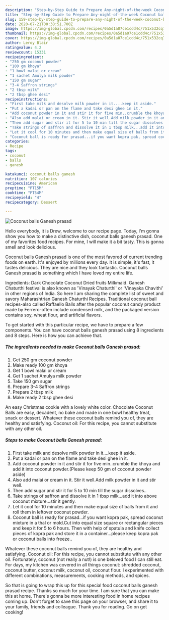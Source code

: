 ```yaml
---
description: "Step-by-Step Guide to Prepare Any-night-of-the-week Coconut balls Ganesh prasad"
title: "Step-by-Step Guide to Prepare Any-night-of-the-week Coconut balls Ganesh prasad"
slug: 159-step-by-step-guide-to-prepare-any-night-of-the-week-coconut-balls-ganesh-prasad
date: 2020-07-21T00:38:51.700Z
image: https://img-global.cpcdn.com/recipes/0a5d1a07ce1cdd4c/751x532cq70/coconut-balls-ganesh-prasad-recipe-main-photo.jpg
thumbnail: https://img-global.cpcdn.com/recipes/0a5d1a07ce1cdd4c/751x532cq70/coconut-balls-ganesh-prasad-recipe-main-photo.jpg
cover: https://img-global.cpcdn.com/recipes/0a5d1a07ce1cdd4c/751x532cq70/coconut-balls-ganesh-prasad-recipe-main-photo.jpg
author: Leroy Blair
ratingvalue: 4.2
reviewcount: 15331
recipeingredient:
- "250 gm coconut powder"
- "100 gm khoya"
- "1 bowl malai or cream"
- "1 sachet Amulya milk powder"
- "150 gm sugar"
- "3-4 Saffron strings"
- "2 tbsp milk"
- "2 tbsp ghee desi"
recipeinstructions:
- "First take milk and desolve milk powder in it....keep it aside."
- "Put a kadai or pan on the flame and take desi ghee in it."
- "Add coconut powder in it and stir it for five min..crumble the khoya and add it into coconut powder.(Please keep 50 gm of coconut powder aside)"
- "Also add malai or cream in it. Stir it well.Add milk powder in it and stir well."
- "Then add sugar and stir it for 5 to 10 min till the sugar dissolves.."
- "Take strings of saffron and dissolve it in 1 tbsp milk...add it into above coconut mixture...stir it gently."
- "Let it cool for 10 minutes and then make equal size of balls from it and roll them in leftover coconut powder."
- "Coconut ball is ready for prasad...if you want kopra pak, spread coconut mixture in a thal or mold.Cut into equal size square or rectangular pieces and keep it for 5 to 6 hours. Then with help of spatula and knife collect pieces of kopra pak and store it in a container...please keep kopra pak or coconut balls into freeze.."
categories:
- Recipe
tags:
- coconut
- balls
- ganesh

katakunci: coconut balls ganesh 
nutrition: 107 calories
recipecuisine: American
preptime: "PT15M"
cooktime: "PT54M"
recipeyield: "4"
recipecategory: Dessert

---
```



![Coconut balls Ganesh prasad](https://img-global.cpcdn.com/recipes/0a5d1a07ce1cdd4c/751x532cq70/coconut-balls-ganesh-prasad-recipe-main-photo.jpg)

Hello everybody, it is Drew, welcome to our recipe page. Today, I'm gonna show you how to make a distinctive dish, coconut balls ganesh prasad. One of my favorites food recipes. For mine, I will make it a bit tasty. This is gonna smell and look delicious.

Coconut balls Ganesh prasad is one of the most favored of current trending foods on earth. It's enjoyed by millions every day. It is simple, it's fast, it tastes delicious. They are nice and they look fantastic. Coconut balls Ganesh prasad is something which I have loved my entire life.

Ingredients: Dark Chocolate Coconut Dried fruits Milkmaid. Ganesh Chaturthi festival is also known as &#39;Vinayak Chaturthi&#39; or &#39;Vinayaka Chavithi&#39; in other regions of India. So here I am sharing the complete list of sweet and savory Maharashtrian Ganesh Chaturthi Recipes. Traditional coconut ball recipes-also called Raffaello Balls after the popular coconut candy product made by Ferrero-often include condensed milk, and the packaged version contains soy, wheat flour, and artificial flavors.


To get started with this particular recipe, we have to prepare a few components. You can have coconut balls ganesh prasad using 8 ingredients and 8 steps. Here is how you can achieve that.

<!--inarticleads1-->

##### The ingredients needed to make Coconut balls Ganesh prasad:

1. Get 250 gm coconut powder
1. Make ready 100 gm khoya
1. Get 1 bowl malai or cream
1. Get 1 sachet Amulya milk powder
1. Take 150 gm sugar
1. Prepare 3-4 Saffron strings
1. Prepare 2 tbsp milk
1. Make ready 2 tbsp ghee desi


An easy Christmas cookie with a lovely white color. Chocolate Coconut Balls are easy, decadent, no bake and made in one bowl healthy treat, snack or dessert. Whatever these coconut balls remind you of, they are healthy and satisfying. Coconut oil: For this recipe, you cannot substitute with any other oil. 

<!--inarticleads2-->

##### Steps to make Coconut balls Ganesh prasad:

1. First take milk and desolve milk powder in it....keep it aside.
1. Put a kadai or pan on the flame and take desi ghee in it.
1. Add coconut powder in it and stir it for five min..crumble the khoya and add it into coconut powder.(Please keep 50 gm of coconut powder aside)
1. Also add malai or cream in it. Stir it well.Add milk powder in it and stir well.
1. Then add sugar and stir it for 5 to 10 min till the sugar dissolves..
1. Take strings of saffron and dissolve it in 1 tbsp milk...add it into above coconut mixture...stir it gently.
1. Let it cool for 10 minutes and then make equal size of balls from it and roll them in leftover coconut powder.
1. Coconut ball is ready for prasad...if you want kopra pak, spread coconut mixture in a thal or mold.Cut into equal size square or rectangular pieces and keep it for 5 to 6 hours. Then with help of spatula and knife collect pieces of kopra pak and store it in a container...please keep kopra pak or coconut balls into freeze..


Whatever these coconut balls remind you of, they are healthy and satisfying. Coconut oil: For this recipe, you cannot substitute with any other oil. Fortunately, coconut (not really a nut!) is one beloved food I can still eat. For days, my kitchen was covered in all things coconut: shredded coconut, coconut butter, coconut milk, coconut oil, coconut flour. I experimented with different combinations, measurements, cooking methods, and spices. 

So that is going to wrap this up for this special food coconut balls ganesh prasad recipe. Thanks so much for your time. I am sure that you can make this at home. There's gonna be more interesting food in home recipes coming up. Don't forget to save this page on your browser, and share it to your family, friends and colleague. Thank you for reading. Go on get cooking!
